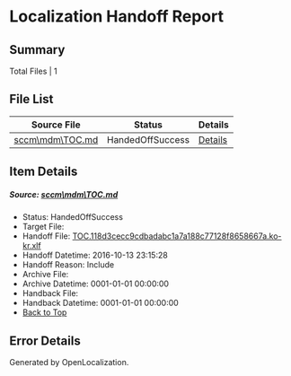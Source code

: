 # <a name='report-top'></a> Localization Handoff Report

## Summary
 Total Files | 1

## File List
 Source File | Status | Details 
 ----------- | ------ | ------- 
 [sccm\mdm\TOC.md](https://github.com/Microsoft/SCCMDocs-pr/blob/2328dd3c40763867e485c1a4d4d7e7aa24ae49b5/sccm/mdm/TOC.md) | HandedOffSuccess | [Details](#9007f9905711f1bea5d978ad2d100bc279a5f15f444)

## Item Details
##### <a name='9007f9905711f1bea5d978ad2d100bc279a5f15f444'></a> Source: [sccm\mdm\TOC.md](https://github.com/Microsoft/SCCMDocs-pr/blob/2328dd3c40763867e485c1a4d4d7e7aa24ae49b5/sccm/mdm/TOC.md)
* Status: HandedOffSuccess
* Target File: 
* Handoff File: [TOC.118d3cecc9cdbadabc1a7a188c77128f8658667a.ko-kr.xlf](https://github.com/Microsoft/SCCMDocs-pr.handoff/blob/1458dbb6e7d175228f16bba539afd5e451921b4a/ol-handoff/Microsoft/SCCMDocs-pr.ko-kr/live/TOC.118d3cecc9cdbadabc1a7a188c77128f8658667a.ko-kr.xlf)
* Handoff Datetime: 2016-10-13 23:15:28
* Handoff Reason: Include
* Archive File: 
* Archive Datetime: 0001-01-01 00:00:00
* Handback File: 
* Handback Datetime: 0001-01-01 00:00:00
* [Back to Top](#report-top)


## Error Details

Generated by OpenLocalization.
